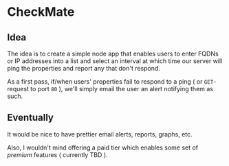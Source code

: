 # CheckMate


## Idea
The idea is to create a simple node app that enables users to enter FQDNs or IP addresses into a list and select an interval at which time our server will ping the properties and report any that don't respond.

As a first pass, if/when users' properties fail to respond to a ping ( or `GET`-request to port `80` ), we'll simply email the user an alert notifying them as such.

## Eventually
It would be nice to have prettier email alerts, reports, graphs, etc.

Also, I wouldn't mind offering a paid tier which enables some set of *premium* features ( currently TBD ).
